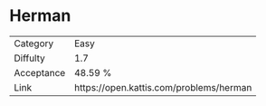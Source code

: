 # Herman

<table>
    <tr>
        <td>Category</td>
        <td>Easy</td>
    </tr>
    <tr>
        <td>Diffulty</td>
        <td>1.7</td>
    </tr>
    <tr>
        <td>Acceptance</td>
        <td>48.59 %</td>
    </tr>
    <tr>
        <td>Link</td>
        <td>https://open.kattis.com/problems/herman</td>
    </tr>
</table>